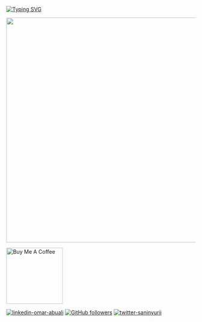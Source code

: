 <!--
**omarabuali4/omarabuali4** is a ✨ _special_ ✨ repository because its `README.md` (this file) appears on your GitHub profile.

Here are some ideas to get you started:

- 🔭 I’m currently working on ...
- 🌱 I’m currently learning ...
- 👯 I’m looking to collaborate on ...
- 🤔 I’m looking for help with ...
- 💬 Ask me about ...
- 📫 How to reach me: ...
- 😄 Pronouns: ...
- ⚡ Fun fact: ...
-->
[![Typing SVG](https://readme-typing-svg.demolab.com?font=Fira+Code&duration=3000&pause=1000&color=FFFFFF&random=false&width=150&lines=%E3%81%93%E3%82%93%E3%81%AB%E3%81%A1%E3%81%AF!%F0%9F%91%8B;Welcome!%F0%9F%91%8B;%D0%BF%D1%80%D0%B8%D0%B2%D0%B5%D1%82!%F0%9F%91%8B)](https://git.io/typing-svg)

<p align="center">
  <img src="https://github.com/omarabuali4/ozax-ReadMe/blob/main/alone-in-front-of-the-universe.gif" width="600" >
</p>

<a href="https://www.buymeacoffee.com/ozax" target="_blank"><img src="https://www.buymeacoffee.com/assets/img/custom_images/orange_img.png" alt="Buy Me A Coffee" width="150" ></a>

[![linkedin-omar-abuali](https://img.shields.io/badge/omar%20abuali-blue?style=flat-square&logo=linkedin&logoColor=white&link=https://www.linkedin.com/in/omar-abuali-7a3a4b2b3)](https://www.linkedin.com/in/omar-abuali-7a3a4b2b3)
[![GitHub followers](https://img.shields.io/github/followers/omarabuali4?style=social)](https://github.com/omarabuali4)
[![twitter-saninyurii](https://img.shields.io/twitter/follow/x?style=social)](https://twitter.com/x)

